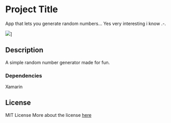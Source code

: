 # Project Title

App that lets you generate random numbers... 
Yes very interesting i know .-.

[<img src="[http://www.google.com.au/images/nav_logo7.png](https://play-lh.googleusercontent.com/--6umPWBIeNlInTfDNO4l-uwmqYH_qJ918iU4Mk55TMhhtPLMmOW6hUJ-sV6tAea3Nw=w2560-h1440-rw)">](http://www.google.com.au)]


## Description

A simple random number generator made for fun.

### Dependencies
Xamarin 

## License

MIT License
More about the license [here](./LICENSE.txt) 
